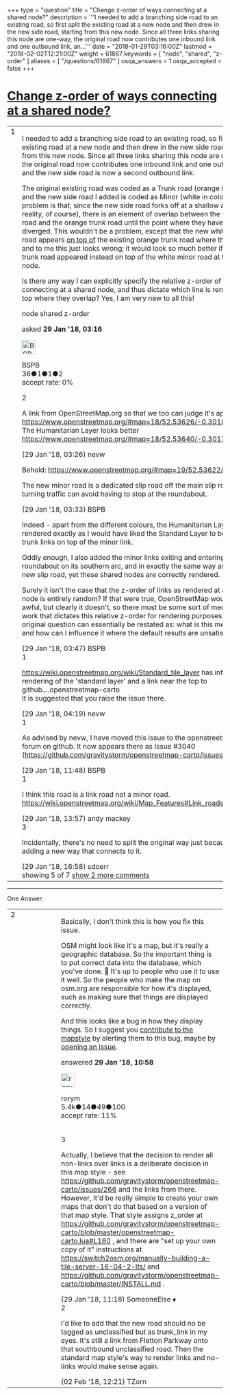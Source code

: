 +++
type = "question"
title = "Change z-order of ways connecting at a shared node?"
description = '''I needed to add a branching side road to an existing road, so first split the existing road at a new node and then drew in the new side road, starting from this new node. Since all three links sharing this node are one-way, the original road now contributes one inbound link and one outbound link, an...'''
date = "2018-01-29T03:16:00Z"
lastmod = "2018-02-02T12:21:00Z"
weight = 61867
keywords = [ "node", "shared", "z-order" ]
aliases = [ "/questions/61867" ]
osqa_answers = 1
osqa_accepted = false
+++

<div class="headNormal">

# [Change z-order of ways connecting at a shared node?](/questions/61867/change-z-order-of-ways-connecting-at-a-shared-node)

</div>

<div id="main-body">

<div id="askform">

<table id="question-table" style="width:100%;">
<colgroup>
<col style="width: 50%" />
<col style="width: 50%" />
</colgroup>
<tbody>
<tr>
<td style="width: 30px; vertical-align: top"><div class="vote-buttons">
<span id="post-61867-upvote" class="ajax-command post-vote up" rel="nofollow" title="I like this post (click again to cancel)"> </span>
<div id="post-61867-score" class="post-score" title="current number of votes">
1
</div>
<span id="post-61867-downvote" class="ajax-command post-vote down" rel="nofollow" title="I dont like this post (click again to cancel)"> </span> <span id="favorite-mark" class="ajax-command favorite-mark" rel="nofollow" title="mark/unmark this question as favorite (click again to cancel)"> </span>
<div id="favorite-count" class="favorite-count">
&#10;</div>
</div></td>
<td><div id="item-right">
<div class="question-body">
<p>I needed to add a branching side road to an existing road, so first split the existing road at a new node and then drew in the new side road, starting from this new node. Since all three links sharing this node are one-way, the original road now contributes one inbound link and one outbound link, and the new side road is now a second outbound link.</p>
<p>The original existing road was coded as a Trunk road (orange in colour), and the new side road I added is coded as Minor (white in colour). The problem is that, since the new side road forks off at a shallow angle (as in reality, of course), there is an element of overlap between the white side road and the orange trunk road until the point where they have fully diverged. This wouldn't be a problem, except that the new white minor road appears <u>on top of</u> the existing orange trunk road where they overlap, and to me this just looks wrong; it would look so much better if the orange trunk road appeared instead on top of the white minor road at the shared node.</p>
<p>Is there any way I can explicitly specify the relative z-order of lines connecting at a shared node, and thus dictate which line is rendered on top where they overlap? Yes, I am very new to all this!</p>
</div>
<div id="question-tags" class="tags-container tags">
<span class="post-tag tag-link-node" rel="tag" title="see questions tagged &#39;node&#39;">node</span> <span class="post-tag tag-link-shared" rel="tag" title="see questions tagged &#39;shared&#39;">shared</span> <span class="post-tag tag-link-z-order" rel="tag" title="see questions tagged &#39;z-order&#39;">z-order</span>
</div>
<div id="question-controls" class="post-controls">
&#10;</div>
<div class="post-update-info-container">
<div class="post-update-info post-update-info-user">
<p>asked <strong>29 Jan '18, 03:16</strong></p>
<img src="https://secure.gravatar.com/avatar/a24473dbf1196ca1d09805ca4522f042?s=32&amp;d=identicon&amp;r=g" class="gravatar" width="32" height="32" alt="BSPB&#39;s gravatar image" />
<p><span>BSPB</span><br />
<span class="score" title="36 reputation points">36</span><span title="1 badges"><span class="badge1">●</span><span class="badgecount">1</span></span><span title="1 badges"><span class="silver">●</span><span class="badgecount">1</span></span><span title="2 badges"><span class="bronze">●</span><span class="badgecount">2</span></span><br />
<span class="accept_rate" title="Rate of the user&#39;s accepted answers">accept rate:</span> <span title="BSPB has no accepted answers">0%</span></p>
</div>
</div>
<div id="comments-container-61867" class="comments-container">
<span id="61868"></span>
<div id="comment-61868" class="comment">
<div id="post-61868-score" class="comment-score">
2
</div>
<div class="comment-text">
<p>A link from OpenStreetMap.org so that we too can judge it's appearance.<br />
<a href="https://www.openstreetmap.org/#map=18/52.53626/-0.30183">https://www.openstreetmap.org/#map=18/52.53626/-0.30183</a><br />
The Humanitarian Layer looks better<br />
<a href="https://www.openstreetmap.org/#map=18/52.53640/-0.30174&amp;layers=H">https://www.openstreetmap.org/#map=18/52.53640/-0.30174&amp;layers=H</a></p>
</div>
<div id="comment-61868-info" class="comment-info">
<span class="comment-age">(29 Jan '18, 03:26)</span> <span class="comment-user userinfo">nevw</span>
</div>
</div>
<span id="61869"></span>
<div id="comment-61869" class="comment not_top_scorer">
<div id="post-61869-score" class="comment-score">
&#10;</div>
<div class="comment-text">
<p>Behold: <a href="https://www.openstreetmap.org/#map=19/52.53622/-0.30157">https://www.openstreetmap.org/#map=19/52.53622/-0.30157</a></p>
<p>The new minor road is a dedicated slip road off the main slip road, so left-turning traffic can avoid having to stop at the roundabout.</p>
</div>
<div id="comment-61869-info" class="comment-info">
<span class="comment-age">(29 Jan '18, 03:33)</span> <span class="comment-user userinfo">BSPB</span>
</div>
</div>
<span id="61870"></span>
<div id="comment-61870" class="comment not_top_scorer">
<div id="post-61870-score" class="comment-score">
&#10;</div>
<div class="comment-text">
<p>Indeed - apart from the different colours, the Humanitarian Layer is rendered exactly as I would have liked the Standard Layer to be, with the trunk links on top of the minor link.</p>
<p>Oddly enough, I also added the minor links exiting and entering the main roundabout on its southern arc, and in exactly the same way as I added the new slip road, yet these shared nodes are correctly rendered.</p>
<p>Surely it isn't the case that the z-order of links as rendered at a shared node is entirely random? If that were true, OpenStreetMap would look awful, but clearly it doesn't, so there must be some sort of mechanism at work that dictates this relative z-order for rendering purposes. So my original question can essentially be restated as: what is this mechanism, and how can I influence it where the default results are unsatisfactory?</p>
</div>
<div id="comment-61870-info" class="comment-info">
<span class="comment-age">(29 Jan '18, 03:47)</span> <span class="comment-user userinfo">BSPB</span>
</div>
</div>
<span id="61871"></span>
<div id="comment-61871" class="comment">
<div id="post-61871-score" class="comment-score">
1
</div>
<div class="comment-text">
<p><a href="https://wiki.openstreetmap.org/wiki/Standard_tile_layer">https://wiki.openstreetmap.org/wiki/Standard_tile_layer</a> has info on the rendering of the 'standard layer' and a link near the top to github....openstreetmap-carto<br />
It is suggested that you raise the issue there.</p>
</div>
<div id="comment-61871-info" class="comment-info">
<span class="comment-age">(29 Jan '18, 04:19)</span> <span class="comment-user userinfo">nevw</span>
</div>
</div>
<span id="61880"></span>
<div id="comment-61880" class="comment">
<div id="post-61880-score" class="comment-score">
1
</div>
<div class="comment-text">
<p>As advised by nevw, I have moved this issue to the openstreetmap-carto forum on github. It now appears there as Issue #3040 (<a href="https://github.com/gravitystorm/openstreetmap-carto/issues/3040).">https://github.com/gravitystorm/openstreetmap-carto/issues/3040).</a></p>
</div>
<div id="comment-61880-info" class="comment-info">
<span class="comment-age">(29 Jan '18, 11:48)</span> <span class="comment-user userinfo">BSPB</span>
</div>
</div>
<span id="61882"></span>
<div id="comment-61882" class="comment">
<div id="post-61882-score" class="comment-score">
1
</div>
<div class="comment-text">
<p>I think this road is a link road not a minor road. <a href="https://wiki.openstreetmap.org/wiki/Map_Features#Link_roads">https://wiki.openstreetmap.org/wiki/Map_Features#Link_roads</a></p>
</div>
<div id="comment-61882-info" class="comment-info">
<span class="comment-age">(29 Jan '18, 13:57)</span> <span class="comment-user userinfo">andy mackey</span>
</div>
</div>
<span id="61888"></span>
<div id="comment-61888" class="comment">
<div id="post-61888-score" class="comment-score">
3
</div>
<div class="comment-text">
<p>Incidentally, there's no need to split the original way just because you're adding a new way that connects to it.</p>
</div>
<div id="comment-61888-info" class="comment-info">
<span class="comment-age">(29 Jan '18, 16:58)</span> <span class="comment-user userinfo">sdoerr</span>
</div>
</div>
</div>
<div id="comment-tools-61867" class="comment-tools">
<span class="comments-showing"> showing 5 of 7 </span> <a href="#" class="show-all-comments-link">show 2 more comments</a>
</div>
<div class="clear">
&#10;</div>
<div id="comment-61867-form-container" class="comment-form-container">
&#10;</div>
<div class="clear">
&#10;</div>
</div></td>
</tr>
</tbody>
</table>

------------------------------------------------------------------------

<div class="tabBar">

<span id="sort-top"></span>

<div class="headQuestions">

One Answer:

</div>

</div>

<span id="61878"></span>

<div id="answer-container-61878" class="answer">

<table style="width:100%;">
<colgroup>
<col style="width: 50%" />
<col style="width: 50%" />
</colgroup>
<tbody>
<tr>
<td style="width: 30px; vertical-align: top"><div class="vote-buttons">
<span id="post-61878-upvote" class="ajax-command post-vote up" rel="nofollow" title="I like this post (click again to cancel)"> </span>
<div id="post-61878-score" class="post-score" title="current number of votes">
2
</div>
<span id="post-61878-downvote" class="ajax-command post-vote down" rel="nofollow" title="I dont like this post (click again to cancel)"> </span>
</div></td>
<td><div class="item-right">
<div class="answer-body">
<p>Basically, I don't think this is how you fix this issue.</p>
<p>OSM might look like it's a map, but it's really a geographic database. So the important thing is to put correct data into the database, which you've done. 🙂 It's up to people who use it to use it well. So the people who make the map on osm.org are responsible for how it's displayed, such as making sure that things are displayed correctly.</p>
<p>And this looks like a bug in how they display things. So I suggest you <a href="https://github.com/gravitystorm/openstreetmap-carto/blob/master/CONTRIBUTING.md">contribute to the mapstyle</a> by alerting them to this bug, maybe by <a href="https://github.com/gravitystorm/openstreetmap-carto/issues/new">opening an issue</a>.</p>
</div>
<div class="answer-controls post-controls">
&#10;</div>
<div class="post-update-info-container">
<div class="post-update-info post-update-info-user">
<p>answered <strong>29 Jan '18, 10:58</strong></p>
<img src="https://secure.gravatar.com/avatar/16e12e337f6edc3750681492656097ed?s=32&amp;d=identicon&amp;r=g" class="gravatar" width="32" height="32" alt="rorym&#39;s gravatar image" />
<p><span>rorym</span><br />
<span class="score" title="5358 reputation points"><span>5.4k</span></span><span title="14 badges"><span class="badge1">●</span><span class="badgecount">14</span></span><span title="49 badges"><span class="silver">●</span><span class="badgecount">49</span></span><span title="100 badges"><span class="bronze">●</span><span class="badgecount">100</span></span><br />
<span class="accept_rate" title="Rate of the user&#39;s accepted answers">accept rate:</span> <span title="rorym has 18 accepted answers">11%</span> </br></br></p>
</div>
</div>
<div id="comments-container-61878" class="comments-container">
<span id="61879"></span>
<div id="comment-61879" class="comment">
<div id="post-61879-score" class="comment-score">
3
</div>
<div class="comment-text">
<p>Actually, I believe that the decision to render all non-links over links is a deliberate decision in this map style - see <a href="https://github.com/gravitystorm/openstreetmap-carto/issues/266">https://github.com/gravitystorm/openstreetmap-carto/issues/266</a> and the links from there. However, it'd be really simple to create your own maps that don't do that based on a version of that map style. That style assigns z_order at <a href="https://github.com/gravitystorm/openstreetmap-carto/blob/master/openstreetmap-carto.lua#L180">https://github.com/gravitystorm/openstreetmap-carto/blob/master/openstreetmap-carto.lua#L180</a> , and there are "set up your own copy of it" instructions at <a href="https://switch2osm.org/manually-building-a-tile-server-16-04-2-lts/">https://switch2osm.org/manually-building-a-tile-server-16-04-2-lts/</a> and <a href="https://github.com/gravitystorm/openstreetmap-carto/blob/master/INSTALL.md">https://github.com/gravitystorm/openstreetmap-carto/blob/master/INSTALL.md</a> .</p>
</div>
<div id="comment-61879-info" class="comment-info">
<span class="comment-age">(29 Jan '18, 11:18)</span> <span class="comment-user userinfo">SomeoneElse ♦</span>
</div>
</div>
<span id="61930"></span>
<div id="comment-61930" class="comment">
<div id="post-61930-score" class="comment-score">
2
</div>
<div class="comment-text">
<p>I'd like to add that the new road should no be tagged as unclassified but as trunk_link in my eyes. It's still a link from Fletton Parkway onto that southbound unclassified road. Then the standard map style's way to render links and no-links would make sense again.</p>
</div>
<div id="comment-61930-info" class="comment-info">
<span class="comment-age">(02 Feb '18, 12:21)</span> <span class="comment-user userinfo">TZorn</span>
</div>
</div>
</div>
<div id="comment-tools-61878" class="comment-tools">
&#10;</div>
<div class="clear">
&#10;</div>
<div id="comment-61878-form-container" class="comment-form-container">
&#10;</div>
<div class="clear">
&#10;</div>
</div></td>
</tr>
</tbody>
</table>

</div>

<div class="paginator-container-left">

</div>

</div>

</div>

